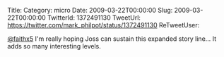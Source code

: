 Title: 
Category: micro
Date: 2009-03-22T00:00:00
Slug: 2009-03-22T00:00:00
TwitterId: 1372491130
TweetUrl: https://twitter.com/mark_philpot/status/1372491130
ReTweetUser: 

[@faithx5](https://twitter.com/faithx5) I'm really hoping Joss can sustain this expanded story line...  It adds so many interesting levels.